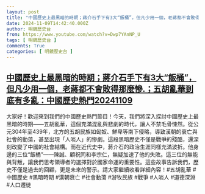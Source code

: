```yaml
---
layout: post
title: "中國歷史上最黑暗的時期；蔣介石手下有3大“飯桶”，但凡少用一個，老蔣都不會敗得那麼慘.；五胡亂華到底有多亂：中國歷史熱門20241109"
date: 2024-11-09T14:42:40.000Z
author: 明鏡歷史台
from: https://www.youtube.com/watch?v=Dwp7YAnNP_U
tags: [ 明鏡歷史台 ]
comments: True
categories: [ 明鏡歷史台 ]
---
```

<!--1731163360000-->
[中國歷史上最黑暗的時期；蔣介石手下有3大“飯桶”，但凡少用一個，老蔣都不會敗得那麼慘.；五胡亂華到底有多亂：中國歷史熱門20241109](https://www.youtube.com/watch?v=Dwp7YAnNP_U)
------

<div>
大家好！歡迎來到我們的中國歷史熱門節目！今天，我們將深入探討中國歷史上最黑暗的時期——五胡亂華，這個充滿混亂與悲劇的時代，讓人不禁毛骨悚然。從公元304年至439年，北方的五胡民族如匈奴、鮮卑等南下侵略，導致漢朝的衰亡與社會的動蕩，甚至出現「人啖人」的慘劇。這段黑暗歷史不僅是戰爭的殘酷，還深刻改變了中國的社會結構。而在近代史中，蔣介石的政治生涯同樣充滿波折。他身邊的三位“飯桶”——陳誠、顧祝同和李宗仁，無疑加速了他的失敗。這三位的無能與背叛，讓我們思考領導者的選擇對於國家命運的重要性。這些故事告訴我們，歷史不僅是過去的回顧，更是未來的警示。請大家繼續收看詳細內容！#五胡亂華 #中國歷史 #黑暗時期 #漢朝衰亡 #社會動蕩 #游牧民族 #戰爭 #人啖人 #道德深淵 #人口遷徙
</div>
